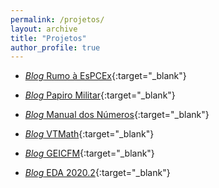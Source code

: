 ```yaml
---
permalink: /projetos/
layout: archive
title: "Projetos"
author_profile: true
---
```


* [*Blog* Rumo à EsPCEx](https://espcex2014.blogspot.com/){:target="_blank"}

* [*Blog* Papiro Militar](https://papiromilitar.blogspot.com/){:target="_blank"}

* [*Blog* Manual dos Números](https://manualdosnumeros.blogspot.com/){:target="_blank"}

* [*Blog* VTMath](https://vtmathifce.blogspot.com/){:target="_blank"}

* [*Blog* GEICFM](https://geicfmifce.blogspot.com/){:target="_blank"}

* [*Blog* EDA 2020.2](https://eda20202.blogspot.com/){:target="_blank"}
